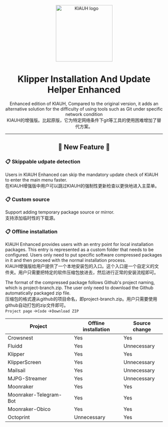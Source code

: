 <p align="center">
  <a>
    <img src="https://raw.githubusercontent.com/th33xitus/kiauh/master/resources/screenshots/kiauh.png" alt="KIAUH logo" height="181">
    <h1 align="center">Klipper Installation And Update Helper Enhanced</h1>
  </a>
</p>

<p align="center">
  Enhanced edition of KIAUH, Compared to the original version, it adds an alternative solution for the difficulty of using tools such as Git under specific network condition<br>
  KIAUH的增强版。比起原版，它为特定网络条件下git等工具的使用困难增加了替代方案。
</p>

<hr>

<h2 align="center">
  📄️ New Feature 📄
</h2>

### 📋 Skippable udpate detection
Users in KIAUH Enhanced can skip the mandatory update check of KIAUH to enter the main menu faster.  
在KIAUH增强版中用户可以跳过KIAUH的强制性更新检查以更快地进入主菜单。

### 📋 Custom source
Support adding temporary package source or mirror.  
支持添加临时性的下载源。

### 📋 Offline installation
KIAUH Enhanced provides users with an entry point for local installation packages. This entry is represented as a custom folder that needs to be configured. Users only need to put specific software compressed packages in it and then proceed with the normal installation process.  
KIAUH增强版给用户提供了一个本地安装包的入口。这个入口是一个自定义的文件夹。用户只需要把特定的软件压缩包放进去，然后进行正常的安装流程即可。  

The format of the compressed package follows Github's project naming, which is project-branch.zip. The user only need to download the Github automatically packaged zip file.  
压缩包的格式遵从github的项目命名，即project-branch.zip。用户只需要使用github自动打包的zip文件即可。  
`Project page` ->`Code` ->`Download ZIP`


Project | Offline installation | Source change
-|-|-
Crowsnest | Yes | Yes
Fluidd | Yes | Unnecessary
Klipper | Yes | Yes
KlipperScreen | Yes | Unnecessary
Mailsail | Yes | Unnecessary
MJPG-Streamer | Yes | Unnecessary
Moonraker | Yes | Yes
Moonraker-Telegram-Bot | Yes | Yes
Moonraker-Obico | Yes | Yes
Octoprint | Unnecessary | Yes